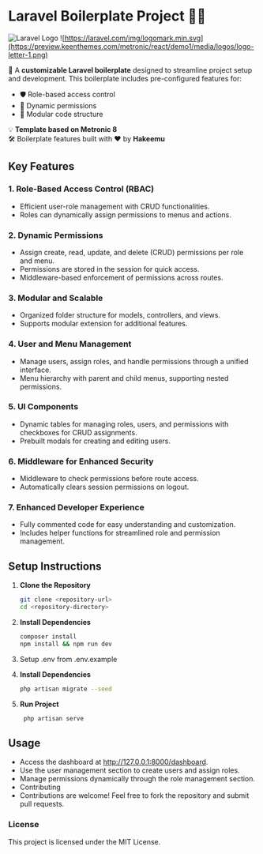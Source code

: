 # Laravel Boilerplate Project 🚀✨

![Laravel Logo](https://laravel.com/img/logomark.min.svg)
![https://laravel.com/img/logomark.min.svg](https://preview.keenthemes.com/metronic/react/demo1/media/logos/logo-letter-1.png)

🎉 A **customizable Laravel boilerplate** designed to streamline project setup and development. This boilerplate includes pre-configured features for:  
- 🛡️ Role-based access control  
- 🔑 Dynamic permissions  
- 🧩 Modular code structure  

💡 **Template based on Metronic 8**  
🛠️ Boilerplate features built with ❤️ by **Hakeemu**  


## Key Features

### 1. Role-Based Access Control (RBAC)
- Efficient user-role management with CRUD functionalities.
- Roles can dynamically assign permissions to menus and actions.

### 2. Dynamic Permissions
- Assign create, read, update, and delete (CRUD) permissions per role and menu.
- Permissions are stored in the session for quick access.
- Middleware-based enforcement of permissions across routes.

### 3. Modular and Scalable
- Organized folder structure for models, controllers, and views.
- Supports modular extension for additional features.

### 4. User and Menu Management
- Manage users, assign roles, and handle permissions through a unified interface.
- Menu hierarchy with parent and child menus, supporting nested permissions.

### 5. UI Components
- Dynamic tables for managing roles, users, and permissions with checkboxes for CRUD assignments.
- Prebuilt modals for creating and editing users.

### 6. Middleware for Enhanced Security
- Middleware to check permissions before route access.
- Automatically clears session permissions on logout.

### 7. Enhanced Developer Experience
- Fully commented code for easy understanding and customization.
- Includes helper functions for streamlined role and permission management.

## Setup Instructions

1. **Clone the Repository**
   ```bash
   git clone <repository-url>
   cd <repository-directory>

2. **Install Dependencies**
    ```bash
    composer install
    npm install && npm run dev
3. Setup .env from .env.example

4. **Install Dependencies**
    ```bash
    php artisan migrate --seed

5. **Run Project**
   ```bash
    php artisan serve


## Usage
- Access the dashboard at http://127.0.0.1:8000/dashboard.
- Use the user management section to create users and assign roles.
- Manage permissions dynamically through the role management section.
- Contributing
- Contributions are welcome! Feel free to fork the repository and submit pull requests.

### License
This project is licensed under the MIT License.
